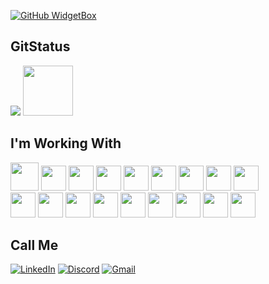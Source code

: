 
[![GitHub WidgetBox](https://github-widgetbox.vercel.app/api/profile?username=fadadoc&data=followers,repositories,stars,commits&theme=darkmode)](https://github.com/fadadoc/github-widgetbox)

<h2 color=red>GitStatus</h2>

<div display=flex>
  <img src="https://github-readme-stats-git-masterrstaa-rickstaa.vercel.app/api/top-langs/?username=fadadoc&layout=compact&bg_color=000&border_color=30A3DC&title_color=E94D5F&text_color=FFF">
  <img src="https://pre12.deviantart.net/44a2/th/pre/f/2015/324/6/5/star_butterfly_by_sparxyz-d9hdhhq.png" width=80>
</div>

<h2 color=red>I'm Working With</h2>

<div display=flex>
  <img src="https://cdn.jsdelivr.net/gh/devicons/devicon@latest/icons/java/java-original.svg" width=45>
  <img src="https://cdn.jsdelivr.net/gh/devicons/devicon@latest/icons/c/c-original.svg" width=40>
  <img src="https://cdn.jsdelivr.net/gh/devicons/devicon@latest/icons/cplusplus/cplusplus-original.svg" width=40>
  <img src="https://cdn.jsdelivr.net/gh/devicons/devicon@latest/icons/javascript/javascript-original.svg" width=40>
  <img src="https://cdn.jsdelivr.net/gh/devicons/devicon@latest/icons/css3/css3-original.svg" width=40>
  <img src="https://cdn.jsdelivr.net/gh/devicons/devicon@latest/icons/html5/html5-original.svg" width=40>
  <img src="https://cdn.jsdelivr.net/gh/devicons/devicon@latest/icons/maven/maven-original.svg" width=40>
  <img src="https://cdn.jsdelivr.net/gh/devicons/devicon@latest/icons/filezilla/filezilla-original.svg" width=40>
  <img src="https://cdn.jsdelivr.net/gh/devicons/devicon@latest/icons/git/git-original.svg" width=40>
</div>
<div display=flex>
  <img src="https://cdn.jsdelivr.net/gh/devicons/devicon@latest/icons/python/python-original.svg" width=40>
  <img src="https://cdn.jsdelivr.net/gh/devicons/devicon@latest/icons/matplotlib/matplotlib-original.svg" width=40>
  <img src="https://cdn.jsdelivr.net/gh/devicons/devicon@latest/icons/react/react-original.svg" width=40>
  <img src="https://cdn.jsdelivr.net/gh/devicons/devicon@latest/icons/postman/postman-original.svg" width=40>
  <img src="https://cdn.jsdelivr.net/gh/devicons/devicon@latest/icons/vscode/vscode-original.svg" width=40>
  <img src="https://cdn.jsdelivr.net/gh/devicons/devicon@latest/icons/eclipse/eclipse-original.svg" width=40>
  <img src="https://cdn.jsdelivr.net/gh/devicons/devicon@latest/icons/spring/spring-original.svg" width=40>
  <img src="https://cdn.jsdelivr.net/gh/devicons/devicon@latest/icons/nodejs/nodejs-original.svg" width=40>
  <img src="https://cdn.jsdelivr.net/gh/devicons/devicon@latest/icons/figma/figma-original.svg" width=40>
</div>

<h2 color=red>Call Me</h2>

[![LinkedIn](https://img.shields.io/badge/LinkedIn-0077B5?style=for-the-badge&logo=linkedin&logoColor=white)](https://www.linkedin.com/in/joão-douglas-dantas-a48a16247)
[![Discord](https://img.shields.io/badge/Discord-7289DA?style=for-the-badge&logo=discord&logoColor=white)](https://discord.com/channels/@fadadoc/)
[![Gmail](https://img.shields.io/badge/Gmail-333333?style=for-the-badge&logo=gmail&logoColor=red)](mailto:joao.douglas226@gmail.com)
